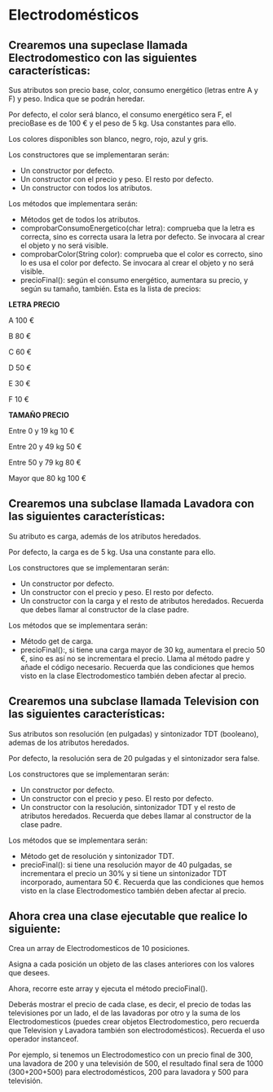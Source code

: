 # Electrodomésticos

## Crearemos una supeclase llamada Electrodomestico con las siguientes características:

Sus atributos son precio base, color, consumo energético (letras entre A y F) y peso. Indica que se podrán heredar.
    
Por defecto, el color será blanco, el consumo energético sera F, el precioBase es de 100 € y el peso de 5 kg. Usa constantes para ello.
    
Los colores disponibles son blanco, negro, rojo, azul y gris. 
    
Los constructores que se implementaran serán:
    
- Un constructor por defecto.
- Un constructor con el precio y peso. El resto por defecto.
- Un constructor con todos los atributos.

Los métodos que implementara serán:
    
- Métodos get de todos los atributos.
- comprobarConsumoEnergetico(char letra): comprueba que la letra es correcta, sino es correcta usara la letra por defecto. Se invocara al crear el objeto y no será visible.
- comprobarColor(String color): comprueba que el color es correcto, sino lo es usa el color por defecto. Se invocara al crear el objeto y no será visible.
- precioFinal(): según el consumo energético, aumentara su precio, y según su tamaño, también. Esta es la lista de precios:

**LETRA	PRECIO**

A	100 €

B	80 €

C	60 €

D	50 €

E	30 €

F	10 €

**TAMAÑO	PRECIO**

Entre 0 y 19 kg	10 €

Entre 20 y 49 kg	50 €

Entre 50 y 79 kg	80 €

Mayor que 80 kg	100 €

## Crearemos una subclase llamada Lavadora con las siguientes características:

Su atributo es carga, además de los atributos heredados.
    
Por defecto, la carga es de 5 kg. Usa una constante para ello.
    
Los constructores que se implementaran serán:
    
- Un constructor por defecto.
- Un constructor con el precio y peso. El resto por defecto.
- Un constructor con la carga y el resto de atributos heredados. Recuerda que debes llamar al constructor de la clase padre.

 Los métodos que se implementara serán:
    
 - Método get de carga.
 - precioFinal():, si tiene una carga mayor de 30 kg, aumentara el precio 50 €, sino es así no se incrementara el precio. Llama al método padre y añade el código necesario. Recuerda que las condiciones que hemos visto en la clase Electrodomestico también deben afectar al precio.

## Crearemos una subclase llamada Television con las siguientes características:

Sus atributos son resolución (en pulgadas) y sintonizador TDT (booleano), ademas de los atributos heredados.
    
Por defecto, la resolución sera de 20 pulgadas y el sintonizador sera false.
    
Los constructores que se implementaran serán:
    
- Un constructor por defecto.
- Un constructor con el precio y peso. El resto por defecto.
- Un constructor con la resolución, sintonizador TDT y el resto de atributos heredados. Recuerda que debes llamar al constructor de la clase padre.

Los métodos que se implementara serán:
    
- Método get de resolución y sintonizador TDT.
- precioFinal(): si tiene una resolución mayor de 40 pulgadas, se incrementara el precio un 30% y si tiene un sintonizador TDT incorporado, aumentara 50 €. Recuerda que las condiciones que hemos visto en la clase Electrodomestico también deben afectar al precio.

## Ahora crea una clase ejecutable que realice lo siguiente:

Crea un array de Electrodomesticos de 10 posiciones.
    
Asigna a cada posición un objeto de las clases anteriores con los valores que desees.
    
Ahora, recorre este array y ejecuta el método precioFinal().
    
Deberás mostrar el precio de cada clase, es decir, el precio de todas las televisiones por un lado, el de las lavadoras por otro y la suma de los Electrodomesticos (puedes crear objetos Electrodomestico, pero recuerda que Television y Lavadora también son electrodomésticos). Recuerda el uso operador instanceof.

Por ejemplo, si tenemos un Electrodomestico con un precio final de 300, una lavadora de 200 y una televisión de 500, el resultado final sera de 1000 (300+200+500) para electrodomésticos, 200 para lavadora y 500 para televisión.
